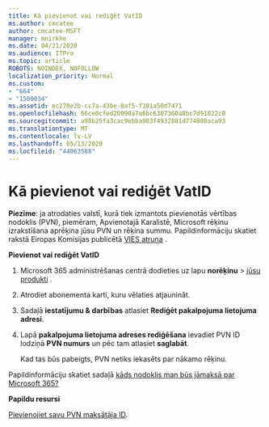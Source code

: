 ```yaml
---
title: Kā pievienot vai rediģēt VatID
ms.author: cmcatee
author: cmcatee-MSFT
manager: mnirkhe
ms.date: 04/21/2020
ms.audience: ITPro
ms.topic: article
ROBOTS: NOINDEX, NOFOLLOW
localization_priority: Normal
ms.custom:
- "664"
- "1500034"
ms.assetid: ec278e2b-cc7a-43be-8af5-f381a50d7471
ms.openlocfilehash: 66ce0cfed20990a7a6bc6307360a8bc7d91822c8
ms.sourcegitcommit: a98b25fa3cac9ebba983f4932881d774880aca93
ms.translationtype: MT
ms.contentlocale: lv-LV
ms.lasthandoff: 05/13/2020
ms.locfileid: "44063588"
---
```

# <a name="how-to-add-or-edit-a-vatid"></a>Kā pievienot vai rediģēt VatID

**Piezīme**: ja atrodaties valstī, kurā tiek izmantots pievienotās vērtības nodoklis (PVN), piemēram, Apvienotajā Karalistē, Microsoft rēķinu izrakstīšana aprēķina jūsu PVN un rēķina summu. Papildinformāciju skatiet rakstā Eiropas Komisijas publicētā [VIES atruna](https://go.microsoft.com/fwlink/p/?LinkID=841741) .

**Pievienot vai rediģēt VatID**

1. Microsoft 365 administrēšanas centrā dodieties uz lapu **norēķinu** \> [jūsu produkti](https://go.microsoft.com/fwlink/p/?linkid=842054) .

2. Atrodiet abonementa karti, kuru vēlaties atjaunināt.

3. Sadaļā **iestatījumu & darbības** atlasiet **Rediģēt pakalpojuma lietojuma adresi**.

4. Lapā **pakalpojuma lietojuma adreses rediģēšana** ievadiet PVN ID lodziņā **PVN numurs** un pēc tam atlasiet **saglabāt**.

    Kad tas būs pabeigts, PVN netiks iekasēts par nākamo rēķinu.

Papildinformāciju skatiet sadaļā [kāds nodoklis man būs jāmaksā par Microsoft 365?](https://docs.microsoft.com/office365/admin/subscriptions-and-billing/what-tax-will-i-be-charged)

**Papildu resursi**

[Pievienojiet savu PVN maksātāja ID](https://docs.microsoft.com/office365/admin/subscriptions-and-billing/what-tax-will-i-be-charged?view=o365-worldwide#add-your-vat-id-eu-countries-only).